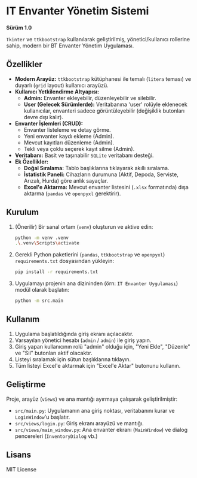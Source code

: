 # IT Envanter Yönetim Sistemi

**Sürüm 1.0** 

`Tkinter` ve `ttkbootstrap` kullanılarak geliştirilmiş, yönetici/kullanıcı rollerine sahip, modern bir BT Envanter Yönetim Uygulaması.

## Özellikler

- **Modern Arayüz:** `ttkbootstrap` kütüphanesi ile temalı (`litera` teması) ve duyarlı (`grid` layout) kullanıcı arayüzü.
- **Kullanıcı Yetkilendirme Altyapısı:**
    - **Admin:** Envanter ekleyebilir, düzenleyebilir ve silebilir.
    - **User (Gelecek Sürümlerde):** Veritabanına 'user' rolüyle eklenecek kullanıcılar, envanteri sadece görüntüleyebilir (değişiklik butonları devre dışı kalır).
- **Envanter İşlemleri (CRUD):**
    - Envanter listeleme ve detay görme.
    - Yeni envanter kaydı ekleme (Admin).
    - Mevcut kayıtları düzenleme (Admin).
    - Tekli veya çoklu seçerek kayıt silme (Admin).
- **Veritabanı:** Basit ve taşınabilir `SQLite` veritabanı desteği.
- **Ek Özellikler:**
    - **Doğal Sıralama:** Tablo başlıklarına tıklayarak akıllı sıralama.
    - **İstatistik Paneli:** Cihazların durumuna (Aktif, Depoda, Serviste, Arızalı, Hurda) göre anlık sayaçlar.
    - **Excel'e Aktarma:** Mevcut envanter listesini (`.xlsx` formatında) dışa aktarma (`pandas` ve `openpyxl` gerektirir).

## Kurulum

1.  (Önerilir) Bir sanal ortam (`venv`) oluşturun ve aktive edin:
    ```bash
    python -m venv .venv
    .\.venv\Scripts\activate
    ```

2.  Gerekli Python paketlerini (`pandas`, `ttkbootstrap` ve `openpyxl`) `requirements.txt` dosyasından yükleyin:
    ```bash
    pip install -r requirements.txt
    ```

3.  Uygulamayı projenin ana dizininden (örn: `IT Envanter Uygulaması`) modül olarak başlatın:
    ```bash
    python -m src.main
    ```

## Kullanım

1.  Uygulama başlatıldığında giriş ekranı açılacaktır.
2.  Varsayılan yönetici hesabı (`admin` / `admin`) ile giriş yapın.
3.  Giriş yapan kullanıcının rolü "admin" olduğu için, "Yeni Ekle", "Düzenle" ve "Sil" butonları aktif olacaktır.
4.  Listeyi sıralamak için sütun başlıklarına tıklayın.
5.  Tüm listeyi Excel'e aktarmak için "Excel'e Aktar" butonunu kullanın.

## Geliştirme

Proje, arayüz (`views`) ve ana mantığı ayırmaya çalışarak geliştirilmiştir:

- `src/main.py`: Uygulamanın ana giriş noktası, veritabanını kurar ve `LoginWindow`'u başlatır.
- `src/views/login.py`: Giriş ekranı arayüzü ve mantığı.
- `src/views/main_window.py`: Ana envanter ekranı (`MainWindow`) ve dialog pencereleri (`InventoryDialog` vb.)

## Lisans

MIT License